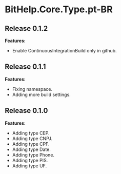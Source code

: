 # BitHelp.Core.Type.pt-BR

## Release 0.1.2

**Features:**

- Enable ContinuousIntegrationBuild only in github.

## Release 0.1.1

**Features:**

- Fixing namespace.
- Adding more build settings.

## Release 0.1.0

**Features:**

- Adding type CEP.
- Adding type CNPJ.
- Adding type CPF.
- Adding type Date.
- Adding type Phone.
- Adding type PIS.
- Adding type UF.